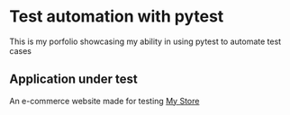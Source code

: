 # Test automation with pytest
This is my porfolio showcasing my ability in using pytest to automate test cases

## Application under test
An e-commerce website made for testing [My Store](http://automationpractice.com/index.php)
